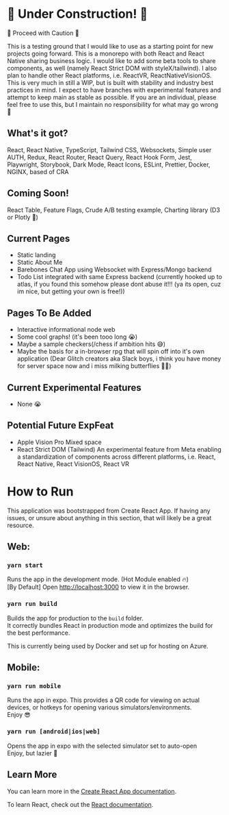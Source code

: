 # 🚧 Under Construction! 🚧

🚨 Proceed with Caution 🚨

This is a testing ground that I would like to use as a starting point for new projects going forward. This is a monorepo with both React and React Native sharing business logic. I would like to add some beta tools to share components, as well (namely React Strict DOM with styleX/tailwind). I also plan to handle other React platforms, i.e. ReactVR, ReactNativeVisionOS. This is very much in still a WIP, but is built with stability and industry best practices in mind. I expect to have branches with experimental features and attempt to keep main as stable as possible. If you are an individual, please feel free to use this, but I maintain no responsibility for what may go wrong 🤣

## What's it got?

React, React Native, TypeScript, Tailwind CSS, Websockets, Simple user AUTH, Redux, React Router, React Query, React Hook Form, Jest, Playwright, Storybook, Dark Mode, React Icons, ESLint, Prettier, Docker, NGINX, based of CRA

## Coming Soon!

React Table, Feature Flags, Crude A/B testing example, Charting library (D3 or Plotly 🤔)

## Current Pages

- Static landing
- Static About Me
- Barebones Chat App using Websocket with Express/Mongo backend
- Todo List integrated with same Express backend (currently hooked up to atlas, if you found this somehow please dont abuse it!!! (ya its open, cuz im nice, but getting your own is free!))

## Pages To Be Added

- Interactive informational node web
- Some cool graphs! (it's been tooo long 😭)
- Maybe a sample checkers(/chess if ambition hits 😅)
- Maybe the basis for a in-browser rpg that will spin off into it's own application (Dear Glitch creators aka Slack boys, i think you have money for server space now and i miss milking butterflies 🦋🥲)

## Current Experimental Features

- None 😭

## Potential Future ExpFeat

- Apple Vision Pro Mixed space
- React Strict DOM (Tailwind)
  An experimental feature from Meta enabling a standardization of components across different platforms, i.e. React, React Native, React VisionOS, React VR

# How to Run

This application was bootstrapped from Create React App. If having any issues, or unsure about anything in this section, that will likely be a great resource.

## Web:

### `yarn start`

Runs the app in the development mode. (Hot Module enabled 🔥)\
[By Default] Open [http://localhost:3000](http://localhost:3000) to view it in the browser.

### `yarn run build`

Builds the app for production to the `build` folder.\
It correctly bundles React in production mode and optimizes the build for the best performance.

This is currently being used by Docker and set up for hosting on Azure.

## Mobile:

### `yarn run mobile`

Runs the app in expo. This provides a QR code for viewing on actual devices, or hotkeys for opening various simulators/environments.\
Enjoy 😎

### `yarn run [android|ios|web]`

Opens the app in expo with the selected simulator set to auto-open\
Enjoy, but lazier 🥳

## Learn More

You can learn more in the [Create React App documentation](https://facebook.github.io/create-react-app/docs/getting-started).

To learn React, check out the [React documentation](https://reactjs.org/).
